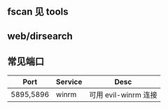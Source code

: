 ## fscan 见 tools

## web/dirsearch

## 常见端口

| Port      | Service | Desc                 |
| --------- | ------- | -------------------- |
| 5895,5896 | winrm   | 可用 evil-winrm 连接 |

